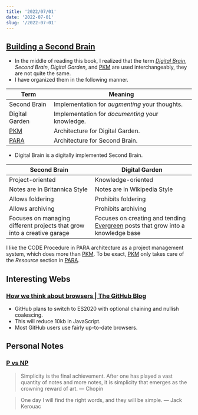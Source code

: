 ```yaml
---
title: '2022/07/01'
date: '2022-07-01'
slug: '/2022-07-01'
---
```


## [Building a Second Brain](../Readings/Building%20a%20Second%20Brain.md)

- In the middle of reading this book, I realized that the term _[Digital Brain](../Notes/Digital%20Brain.md)_, _Second Brain_, _Digital Garden_, and [PKM](../Notes/PKM.md) are used interchangeably, they are not quite the same.
- I have organized them in the following manner.

| Term                     | Meaning                                          |
| ------------------------ | ------------------------------------------------ |
| Second Brain             | Implementation for _augmenting_ your thoughts.   |
| Digital Garden           | Implementation for _documenting_ your knowledge. |
| [PKM](../Notes/PKM.md)   | Architecture for Digital Garden.                 |
| [PARA](../Notes/PARA.md) | Architecture for Second Brain.                   |

- Digital Brain is a digitally implemented Second Brain.

| Second Brain                                                            | Digital Garden                                                                                           |
| ----------------------------------------------------------------------- | -------------------------------------------------------------------------------------------------------- |
| Project-oriented                                                        | Knowledge-oriented                                                                                       |
| Notes are in Britannica Style                                           | Notes are in Wikipedia Style                                                                             |
| Allows foldering                                                        | Prohibits foldering                                                                                      |
| Allows archiving                                                        | Prohibits archiving                                                                                      |
| Focuses on managing different projects that grow into a creative garage | Focuses on creating and tending [Evergreen](../Notes/Evergreen.md) posts that grow into a knowledge base |

I like the CODE Procedure in PARA architecture as a project management system, which does more than [PKM](../Notes/PKM.md). To be exact, [PKM](../Notes/PKM.md) only takes care of the _Resource_ section in [PARA](../Notes/PARA.md).

## Interesting Webs

### [How we think about browsers | The GitHub Blog](https://github.blog/2022-06-10-how-we-think-about-browsers/)

- GitHub plans to switch to ES2020 with optional chaining and nullish coalescing.
- This will reduce 10kb in JavaScript.
- Most GitHub users use fairly up-to-date browsers.

## Personal Notes

### [P vs NP](../Notes/P%20vs%20NP.md)

> Simplicity is the final achievement. After one has played a vast quantity of notes and more notes, it is simplicity that emerges as the crowning reward of art. — Chopin

> One day I will find the right words, and they will be simple. — Jack Kerouac
